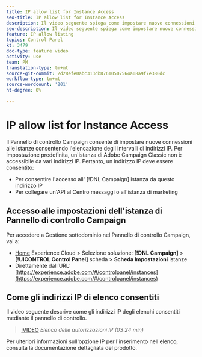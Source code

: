 ```yaml
---
title: IP allow list for Instance Access
seo-title: IP allow list for Instance Access
description: Il video seguente spiega come impostare nuove connessioni alle istanze consentendo l'elencazione degli intervalli di indirizzi IP.
seo-description: Il video seguente spiega come impostare nuove connessioni alle istanze consentendo l'elencazione degli intervalli di indirizzi IP.
feature: IP allow listing
topics: Control Panel
kt: 3479
doc-type: feature video
activity: use
team: PM
translation-type: tm+mt
source-git-commit: 2d28efe0abc313db87610507564a08a9f7e380dc
workflow-type: tm+mt
source-wordcount: '201'
ht-degree: 0%

---
```



# IP allow list for Instance Access

Il Pannello di controllo Campaign consente di impostare nuove connessioni alle istanze consentendo l&#39;elencazione degli intervalli di indirizzi IP. Per impostazione predefinita, un&#39;istanza di Adobe Campaign Classic non è accessibile da vari indirizzi IP. Pertanto, un indirizzo IP deve essere consentito:

* Per consentire l&#39;accesso all&#39; [!DNL Campaign] istanza da questo indirizzo IP
* Per collegare un&#39;API al Centro messaggi o all&#39;istanza di marketing

## Accesso alle impostazioni dell&#39;istanza di Pannello di controllo Campaign

Per accedere a Gestione sottodominio nel Pannello di controllo Campaign, vai a:

* [Home](https://experience.adobe.com/#/home) Experience Cloud  > Selezione soluzione: **[!DNL Campaign]** > **[!UICONTROL Control Panel]** scheda > **Scheda Impostazioni** istanze
* Direttamente dall’URL: [https://experience.adobe.com/#/controlpanel/instances](https://experience.adobe.com/#/controlpanel/instances)

## Come  gli indirizzi IP di elenco consentiti

Il video seguente descrive come  gli indirizzi IP degli elenchi consentiti mediante il pannello di controllo.

>[!VIDEO](https://video.tv.adobe.com/v/28726?quality=12)
*Elenco delle autorizzazioni IP (03:24 min)*

Per ulteriori informazioni sull&#39;opzione IP per l&#39;inserimento nell&#39;elenco, consulta la documentazione [](https://helpx.adobe.com/campaign/kb/control-panel-instance-settings.html)dettagliata del prodotto.
